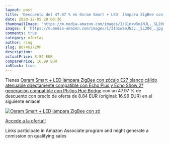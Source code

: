 ```yaml
---
layout: post
title: 'Descuento del 47.97 % en Osram Smart + LED  lámpara ZigBee con zó'
date: 2020-12-05 20:00:36
thumbnailImage: 'https://m.media-amazon.com/images/I/31nxwSmJNJL._SL200_.jpg'
images: [ 'https://m.media-amazon.com/images/I/31nxwSmJNJL._SL200_.jpg' ]
comments: true
category: ofertas
author: ring
slug: B074KJ72MP
description:
actualPrice: 8.84 EUR
comparePrice: 16.99 EUR
inStock: true
---
```


Tienes [Osram Smart + LED  lámpara ZigBee con zócalo E27  blanco cálido  atenuable  directamente compatible con Echo Plus y Echo Show  2ª generación   compatible con Philips Hue Bridge](https://www.amazon.es/dp/B074KJ72MP/?tag=tolees-21) con un 47.97 % de descuento con precio de oferta de 8.84 EUR (original: 16.99 EUR) en el siguiente enlace!

[![Osram Smart + LED  lámpara ZigBee con zó](https://m.media-amazon.com/images/I/31nxwSmJNJL._SL200_.jpg)](https://www.amazon.es/dp/B074KJ72MP/?tag=tolees-21)

[Accede a la oferta!!](https://www.amazon.es/dp/B074KJ72MP/?tag=tolees-21)

Links participate in Amazon Associate program and might generate a comission on qualifying sales


